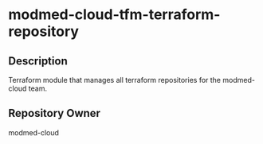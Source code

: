 # modmed-cloud-tfm-terraform-repository


## Description

Terraform module that manages all terraform repositories for the modmed-cloud team.


## Repository Owner

modmed-cloud




